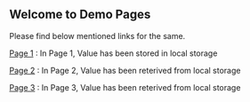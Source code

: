 ## Welcome to Demo Pages

Please find below mentioned links for the same.

<a href="https://shyamshingadiya.github.io/localStorageDemo/1.html">Page 1</a> : In Page 1, Value has been stored in local storage

<a href="https://shyamshingadiya.github.io/localStorageDemo/2.html">Page 2</a> : In Page 2, Value has been reterived from local storage

<a href="https://shyamshingadiya.github.io/localStorageDemo/3.html">Page 3</a> : In Page 3, Value has been reterived from local storage
